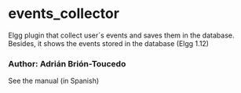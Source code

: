 # events_collector
Elgg plugin that collect user´s events and saves them in the database. Besides, it shows the events stored in the database (Elgg 1.12)
### Author: Adrián Brión-Toucedo

See the manual (in Spanish)

